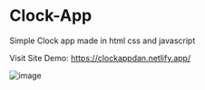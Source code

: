 # Clock-App

Simple Clock app made in html css and javascript

Visit Site Demo: https://clockappdan.netlify.app/

![image](https://github.com/danmilldev/Clock-App/assets/126679134/3c7fc7c7-6065-4046-a67f-7aa920d03d2d)
